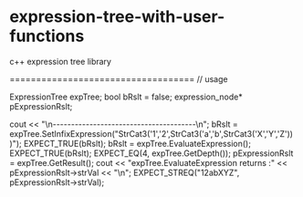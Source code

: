 expression-tree-with-user-functions
===================================

c++ expression tree library

===================================
// usage 

ExpressionTree expTree;
bool bRslt = false;
expression_node* pExpressionRslt;

cout << "\n---------------------------------------\n";
bRslt = expTree.SetInfixExpression("StrCat3('1','2',StrCat3('a','b',StrCat3('X','Y','Z')) )");
EXPECT_TRUE(bRslt);
bRslt = expTree.EvaluateExpression();
EXPECT_TRUE(bRslt);
EXPECT_EQ(4, expTree.GetDepth());
pExpressionRslt = expTree.GetResult();
cout << "expTree.EvaluateExpression returns :" << pExpressionRslt->strVal << "\n";
EXPECT_STREQ("12abXYZ", pExpressionRslt->strVal);
